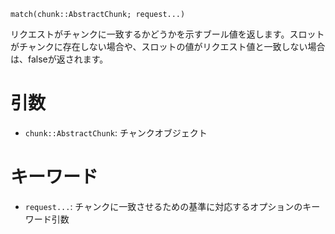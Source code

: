 ```
match(chunk::AbstractChunk; request...)
```

リクエストがチャンクに一致するかどうかを示すブール値を返します。スロットがチャンクに存在しない場合や、スロットの値がリクエスト値と一致しない場合は、falseが返されます。

# 引数

  * `chunk::AbstractChunk`: チャンクオブジェクト

# キーワード

  * `request...`: チャンクに一致させるための基準に対応するオプションのキーワード引数
